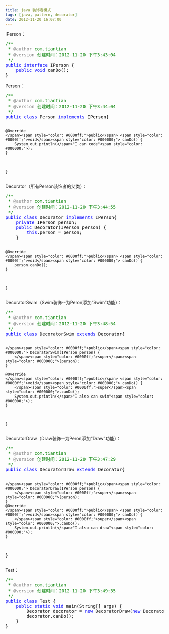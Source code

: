 ```yaml
---
title: java 装饰者模式
tags: [java, pattern, decorator]
date: 2012-11-20 16:07:00
---
```


IPerson：

<div class="cnblogs_code">
<pre><span style="color: #008000;">/**</span><span style="color: #008000;">
 * </span><span style="color: #808080;">@author</span><span style="color: #008000;"> com.tiantian
 * </span><span style="color: #808080;">@version</span><span style="color: #008000;"> 创建时间：2012-11-20 下午3:43:04
 </span><span style="color: #008000;">*/</span>
<span style="color: #0000ff;">public</span> <span style="color: #0000ff;">interface</span><span style="color: #000000;"> IPerson {
    </span><span style="color: #0000ff;">public</span> <span style="color: #0000ff;">void</span><span style="color: #000000;"> canDo();
}</span></pre>
</div>

Person：

<div class="cnblogs_code">
<pre><span style="color: #008000;">/**</span><span style="color: #008000;">
 * </span><span style="color: #808080;">@author</span><span style="color: #008000;"> com.tiantian
 * </span><span style="color: #808080;">@version</span><span style="color: #008000;"> 创建时间：2012-11-20 下午3:44:04
 </span><span style="color: #008000;">*/</span>
<span style="color: #0000ff;">public</span> <span style="color: #0000ff;">class</span> Person <span style="color: #0000ff;">implements</span><span style="color: #000000;"> IPerson{

    @Override
    </span><span style="color: #0000ff;">public</span> <span style="color: #0000ff;">void</span><span style="color: #000000;"> canDo() {
        System.out.println(</span>"I can code"<span style="color: #000000;">);
    }
}</span></pre>
</div>

Decorator（所有Person装饰者的父类）：

<div class="cnblogs_code">
<pre><span style="color: #008000;">/**</span><span style="color: #008000;">
 * </span><span style="color: #808080;">@author</span><span style="color: #008000;"> com.tiantian
 * </span><span style="color: #808080;">@version</span><span style="color: #008000;"> 创建时间：2012-11-20 下午3:44:55
 </span><span style="color: #008000;">*/</span>
<span style="color: #0000ff;">public</span> <span style="color: #0000ff;">class</span> Decorator <span style="color: #0000ff;">implements</span><span style="color: #000000;"> IPerson{
    </span><span style="color: #0000ff;">private</span><span style="color: #000000;"> IPerson person;
    </span><span style="color: #0000ff;">public</span><span style="color: #000000;"> Decorator(IPerson person) {
        </span><span style="color: #0000ff;">this</span>.person =<span style="color: #000000;"> person;
    }

    @Override
    </span><span style="color: #0000ff;">public</span> <span style="color: #0000ff;">void</span><span style="color: #000000;"> canDo() {
        person.canDo();
    }
}</span></pre>
</div>

DecoratorSwim（Swim装饰--为Peron添加&ldquo;Swim&rdquo;功能）：

<div class="cnblogs_code">
<pre><span style="color: #008000;">/**</span><span style="color: #008000;">
 * </span><span style="color: #808080;">@author</span><span style="color: #008000;"> com.tiantian
 * </span><span style="color: #808080;">@version</span><span style="color: #008000;"> 创建时间：2012-11-20 下午3:48:54
 </span><span style="color: #008000;">*/</span>
<span style="color: #0000ff;">public</span> <span style="color: #0000ff;">class</span> DecoratorSwim <span style="color: #0000ff;">extends</span><span style="color: #000000;"> Decorator{

    </span><span style="color: #0000ff;">public</span><span style="color: #000000;"> DecoratorSwim(IPerson person) {
        </span><span style="color: #0000ff;">super</span><span style="color: #000000;">(person);
    }

    @Override
    </span><span style="color: #0000ff;">public</span> <span style="color: #0000ff;">void</span><span style="color: #000000;"> canDo() {
        </span><span style="color: #0000ff;">super</span><span style="color: #000000;">.canDo();
        System.out.println(</span>"I also can swim"<span style="color: #000000;">);
    }
}</span></pre>
</div>

DecoratorDraw（Draw装饰--为Peron添加&ldquo;Draw&rdquo;功能）：

<div class="cnblogs_code">
<pre><span style="color: #008000;">/**</span><span style="color: #008000;">
 * </span><span style="color: #808080;">@author</span><span style="color: #008000;"> com.tiantian
 * </span><span style="color: #808080;">@version</span><span style="color: #008000;"> 创建时间：2012-11-20 下午3:47:29
 </span><span style="color: #008000;">*/</span>
<span style="color: #0000ff;">public</span> <span style="color: #0000ff;">class</span> DecoratorDraw <span style="color: #0000ff;">extends</span><span style="color: #000000;"> Decorator{

    </span><span style="color: #0000ff;">public</span><span style="color: #000000;"> DecoratorDraw(IPerson person) {
        </span><span style="color: #0000ff;">super</span><span style="color: #000000;">(person);
    }
    @Override
    </span><span style="color: #0000ff;">public</span> <span style="color: #0000ff;">void</span><span style="color: #000000;"> canDo() {
        </span><span style="color: #0000ff;">super</span><span style="color: #000000;">.canDo();
        System.out.println(</span>"I also can draw"<span style="color: #000000;">);
    }
}</span></pre>
</div>

Test：

<div class="cnblogs_code">
<pre><span style="color: #008000;">/**</span><span style="color: #008000;">
 * </span><span style="color: #808080;">@author</span><span style="color: #008000;"> com.tiantian
 * </span><span style="color: #808080;">@version</span><span style="color: #008000;"> 创建时间：2012-11-20 下午3:49:35
 </span><span style="color: #008000;">*/</span>
<span style="color: #0000ff;">public</span> <span style="color: #0000ff;">class</span><span style="color: #000000;"> Test {
    </span><span style="color: #0000ff;">public</span> <span style="color: #0000ff;">static</span> <span style="color: #0000ff;">void</span><span style="color: #000000;"> main(String[] args) {</span><span style="color: #000000;">
        Decorator decorator </span>= <span style="color: #0000ff;">new</span> DecoratorDraw(<span style="color: #0000ff;">new</span> DecoratorSwim(<span style="color: #0000ff;">new</span><span style="color: #000000;"> Person()));
        decorator.canDo();
    }
}</span></pre>
</div>

